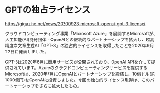 # GPTの独占ライセンス

https://gigazine.net/news/20200923-microsoft-openai-gpt-3-license/

クラウドコンピューティング事業「Microsoft Azure」を展開するMicrosoftが、人工知能(AI)開発団体・OpenAIとの継続的なパートナーシップを拡大し、超高精度な文章生成AI「GPT-3」の独占的ライセンスを取得したことを2020年9月22日に発表しました。

GPT-3は2020年6月に商用サービスが公開されており、OpenAI APIを介して提供されています。Azureのクラウドコンピューティングサービスを提供するMicrosoftは、2020年7月にOpenAIとパートナーシップを締結し、10億ドル(約1000億円)をOpenAIに投資しました。今回の独占的ライセンス取得は、このパートナーシップをさらに拡大したもの。

